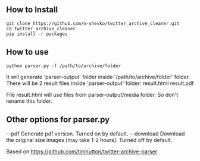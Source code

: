 ## How to Install

    git clone https://github.com/n-shevko/twitter_archive_cleaner.git
    cd twitter_archive_cleaner
    pip install -r packages

## How to use

    python parser.py -f /path/to/archive/folder

It will generate 'parser-output' folder inside '/path/to/archive/folder' folder.  There will be 2 result files inside 'parser-output' folder:
result.html
result.pdf     

File result.html will use files from parser-output/media folder. 
So don't rename this folder.

## Other options for parser.py

--pdf           Generate pdf version. Turned on by default.  --download      Download the original size images (may take 1-2 hours). Turned off by default.

Based on https://github.com/timhutton/twitter-archive-parser

